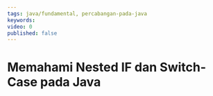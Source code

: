```yaml
---
tags: java/fundamental, percabangan-pada-java
keywords: 
video: 0
published: false
---
```

# Memahami Nested IF dan Switch-Case pada Java
